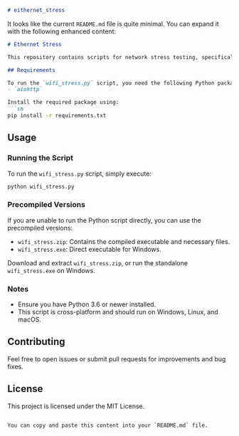 ```markdown
# eithernet_stress
```

It looks like the current `README.md` file is quite minimal. You can expand it with the following enhanced content:

```markdown
# Ethernet Stress

This repository contains scripts for network stress testing, specifically for Ethernet and WiFi connections.

## Requirements

To run the `wifi_stress.py` script, you need the following Python package:
- `aiohttp`

Install the required package using:
```sh
pip install -r requirements.txt
```

## Usage

### Running the Script

To run the `wifi_stress.py` script, simply execute:
```sh
python wifi_stress.py
```

### Precompiled Versions

If you are unable to run the Python script directly, you can use the precompiled versions:
- `wifi_stress.zip`: Contains the compiled executable and necessary files.
- `wifi_stress.exe`: Direct executable for Windows.

Download and extract `wifi_stress.zip`, or run the standalone `wifi_stress.exe` on Windows.

### Notes

- Ensure you have Python 3.6 or newer installed.
- This script is cross-platform and should run on Windows, Linux, and macOS.

## Contributing

Feel free to open issues or submit pull requests for improvements and bug fixes.

## License

This project is licensed under the MIT License.
```

You can copy and paste this content into your `README.md` file.
